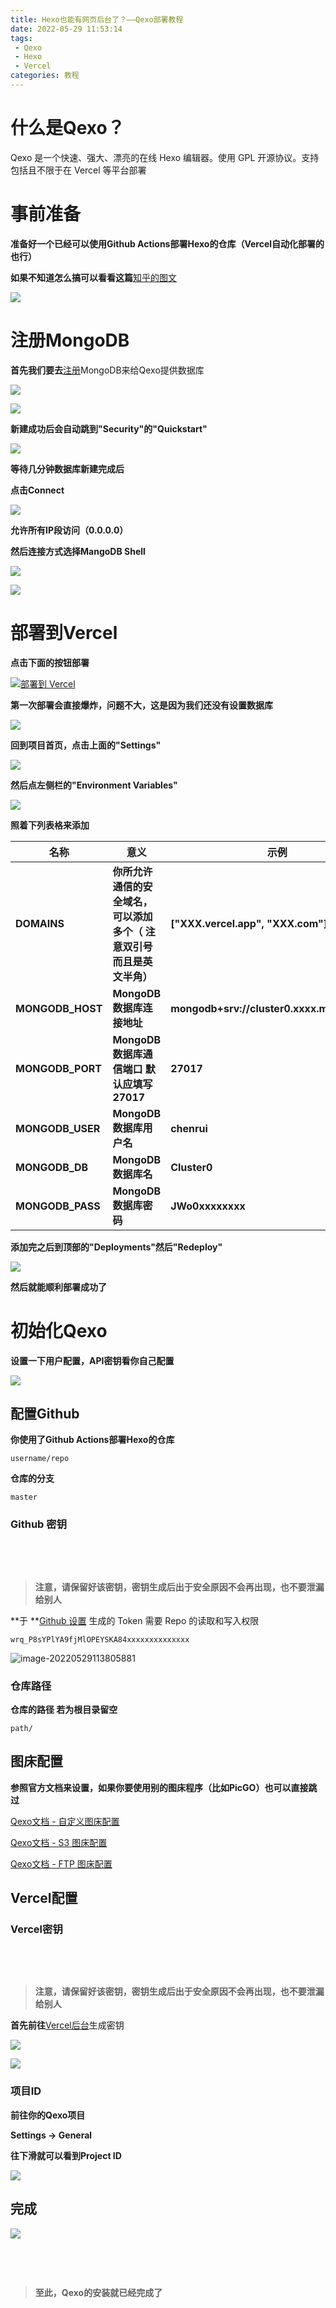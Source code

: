 ```yaml
---
title: Hexo也能有网页后台了？——Qexo部署教程
date: 2022-05-29 11:53:14
tags: 
 - Qexo
 - Hexo
 - Vercel
categories: 教程
---
```


# 什么是Qexo？

Qexo 是一个快速、强大、漂亮的在线 Hexo 编辑器。使用 GPL 开源协议。支持包括且不限于在 Vercel 等平台部署

# 事前准备

**准备好一个已经可以使用Github Actions部署Hexo的仓库（Vercel自动化部署的也行）**

**如果不知道怎么搞可以看看这篇**[知乎的图文](https://zhuanlan.zhihu.com/p/170563000)

![](https://pic.lanta.cyou/img/2022-05-29_11-33.png)

# 注册MongoDB

**首先我们要去**[注册](https://www.mongodb.com/cloud/atlas/register)MongoDB来给Qexo提供数据库

![](https://pic.lanta.cyou/img/2022-05-29_11-17.png)

![](https://pic.lanta.cyou/img/2022-05-29_11-18.png)

**新建成功后会自动跳到"Security"的"Quickstart"**

![](https://pic.lanta.cyou/img/2022-05-29_11-18_1.png)

**等待几分钟数据库新建完成后**

**点击Connect**

![](https://pic.lanta.cyou/img/2022-05-29_11-21.png)

**允许所有IP段访问（0.0.0.0）**

**然后连接方式选择MangoDB Shell**

![](https://pic.lanta.cyou/img/2022-05-29_11-22.png)

![](https://pic.lanta.cyou/img/2022-05-29_11-23.png)

# 部署到Vercel

**点击下面的按钮部署**

[![部署到 Vercel](https://camo.githubusercontent.com/5e471e99e8e022cf454693e38ec843036ec6301e27ee1e1fa10325b1cb720584/68747470733a2f2f76657263656c2e636f6d2f627574746f6e)](https://vercel.com/new/clone?repository-url=https://github.com/am-abudu/Qexo)

**第一次部署会直接爆炸，问题不大，这是因为我们还没有设置数据库**

![](https://pic.lanta.cyou/img/photo_2022-05-29_11-06-41.jpg)

**回到项目首页，点击上面的"Settings"**

![](https://pic.lanta.cyou/img/2022-05-29_11-26.png)

**然后点左侧栏的"Environment Variables"**

![](https://pic.lanta.cyou/img/2022-05-29_11-27.png)

**照着下列表格来添加**

| **名称**         | **意义**                                                              | **示例**                                    |
| ------------------ | ----------------------------------------------------------------------- | --------------------------------------------- |
| **DOMAINS**      | **你所允许通信的安全域名，可以添加多个（ 注意双引号而且是英文半角）** | **["XXX.vercel.app", "XXX.com"]**           |
| **MONGODB_HOST** | **MongoDB 数据库连接地址**                                            | **mongodb+srv://cluster0.xxxx.mongodb.net** |
| **MONGODB_PORT** | **MongoDB 数据库通信端口 默认应填写 27017**                           | **27017**                                   |
| **MONGODB_USER** | **MongoDB 数据库用户名**                                              | **chenrui**                                 |
| **MONGODB_DB**   | **MongoDB 数据库名**                                                  | **Cluster0**                                |
| **MONGODB_PASS** | **MongoDB 数据库密码**                                                | **JWo0xxxxxxxx**                            |

**添加完之后到顶部的"Deployments"然后"Redeploy"**

![](https://pic.lanta.cyou/img/2022-05-29_11-30.png)

**然后就能顺利部署成功了**

# 初始化Qexo

**设置一下用户配置，API密钥看你自己配置**

![](https://pic.lanta.cyou/img/2022-05-29_11-32.png)

## 配置Github

**你使用了Github Actions部署Hexo的仓库**

```
username/repo
```

**仓库的分支**

```
master
```

### Github 密钥

​

​

> **注意，请保留好该密钥，密钥生成后出于安全原因不会再出现，也不要泄漏给别人**

**</div>**

**于 **[Github 设置](https://github.com/settings/tokens) 生成的 Token 需要 Repo 的读取和写入权限

```
wrq_P8sYPlYA9fjMlOPEYSKA84xxxxxxxxxxxxxx
```

![image-20220529113805881](file:///home/lanta/.config/Typora/typora-user-images/image-20220529113805881.png?lastModify=1653796403)

### 仓库路径

**仓库的路径 若为根目录留空**

```
path/
```

## 图床配置

**参照官方文档来设置，如果你要使用别的图床程序（比如PicGO）也可以直接跳过**

[Qexo文档 - 自定义图床配置](https://github.com/Qexo/Qexo/wiki/%E8%87%AA%E5%AE%9A%E4%B9%89%E5%9B%BE%E5%BA%8A%E9%85%8D%E7%BD%AE)

[Qexo文档 - S3 图床配置](https://github.com/Qexo/Qexo/wiki/S3-%E5%9B%BE%E5%BA%8A%E9%85%8D%E7%BD%AE)

[Qexo文档 - FTP 图床配置](https://github.com/Qexo/Qexo/wiki/FTP-%E5%9B%BE%E5%BA%8A%E9%85%8D%E7%BD%AE)

## Vercel配置

### Vercel密钥

​

​

> **注意，请保留好该密钥，密钥生成后出于安全原因不会再出现，也不要泄漏给别人**

**</div>**

**首先前往**[Vercel后台](https://vercel.com/account/tokens)生成密钥

![](https://pic.lanta.cyou/img/2022-05-29_11-42.png)

![](https://pic.lanta.cyou/img/2022-05-29_11-43.png)

### 项目ID

**前往你的Qexo项目**

**Settings -> General**

**往下滑就可以看到Project ID**

![](https://pic.lanta.cyou/img/2022-05-29_11-45.png)

## 完成

![](https://pic.lanta.cyou/img/2022-05-29_11-50.png)

​

​

> **至此，Qexo的安装就已经完成了**

**</div>**

